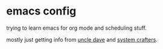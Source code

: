 emacs config
============

trying to learn emacs for org mode and scheduling stuff.

mostly just getting info from [uncle
dave](https://youtube.com/playlist?list=PLX2044Ew-UVVv31a0-Qn3dA6Sd_-NyA1n&si=FHsyEvbLXbTQHiyC)
and [system
crafters](https://youtube.com/playlist?list=PLEoMzSkcN8oNmd98m_6FoaJseUsa6QGm2&si=z7qTL7BNpUanvVaj).
